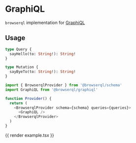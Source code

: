 # GraphiQL

`browserql` implementation for [GraphiQL](http://graphiql.com)

## Usage

```graphql
type Query {
  sayHello(to: String!): String!
}

type Mutation {
  sayByeTo(to: String!): String!
}
```

```javascript
import { BrowserqlProvider } from '@browserql/schema'
import GraphiQL from '@browserql/graphiql'

function Provider() {
  return (
    <BrowserqlProvider schema={schema} queries={queries}>
      <GraphiQL />
    </BrowserqlProvider>
  )
}
```

{{ render example.tsx }}
